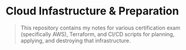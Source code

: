 # Cloud Infastructure & Preparation
> This repository contains my notes for various certification exam (specifically AWS), Terraform, and CI/CD scripts for planning, applying, and destroying that infrastructure.